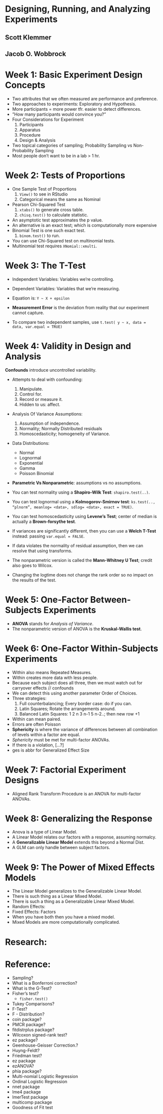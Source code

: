 # Designing, Running, and Analyzing Experiments
## Scott Klemmer
## Jacob O. Wobbrock

# Week 1: Basic Experiment Design Concepts
 - Two attributes that we often measured are performance and preference.
- Two approaches to experiments: Exploratory and Hypothesis.
- More participants = more power tfr. easier to detect differences.
- ”How many participants would convince you?”
-  Four Considerations for Experiment
    1. Participants
    2. Apparatus
    3. Procedure
    4. Design & Analysis
- Two topical categories of sampling; Probability Sampling vs Non-Probability Sampling
- Most people don’t want to be in a lab > 1 hr.

# Week 2: Tests of Proportions
- One Sample Test of Proportions
    1. `View()` to see in RStudio
    2. Categorical means the same as Nominal
- Pearson Chi-Squared Test
    1. `xtabs()` to generate cross table.
    2. `chisq.test()` to calculate statistic.
- An asymptotic test approximates the p value.
- An alternative is an exact test; which is computationally more expensive
- Binomial Test is one such exact test.
    1. `binom.test()` to run.
- You can use Chi-Squared test on multinomial tests.
 - Multinomial test requires `XNomial::xmulti`.


# Week 3: The T-Test
- Independent Variables: Variables we’re controlling.
- Dependent Variables: Variables that we’re measuring.

- Equation is: `Y ~ X + epsilon`
- **Measurement Error** is the deviation from reality that our experiment cannot capture.
- To compare two independent samples, use `t.test( y ~ x, data = data, var.equal = TRUE)`


# Week 4: Validity in Design and Analysis
**Confounds** introduce uncontrolled variability.
- Attempts to deal with confounding:
    1. Manipulate.
    2. Control for.
    3. Record or measure it.
    4. Hidden to us: affect.

- Analysis Of Variance Assumptions:
    1. Assumption of independence.
    2. Normality; Normally Distributed residuals
    3. Homoscedasticity; homogeneity of Variance.
- Data Distributions:
    * Normal
    * Lognormal
    * Exponential
    * Gamma
    * Poisson Binomial
- __Parametric Vs Nonparametric__: assumptions vs no assumptions.
- You can test normality using a **Shapiro-Wilk Test**: `shapiro.test(..)`.
- You can test lognormal using a **Kolmogorov-Smirnov test**: `ks.test(.., “plnorm”, meanlog= <data>, sdlog= <data>, exact = TRUE)`.
- You can test homoscedasticity using **Levene’s Test**; center of median is actually a **Brown-forsythe test**.
- If variances are significantly different, then you can use a **Welch T-Test** instead: passing `var.equal = FALSE`.
- If data violates the normality of residual assumption, then we can resolve that using transforms.
- The nonparametric version is called the **Mann-Whitney U Test**; credit also goes to Wilcox.
- Changing the logtime does not change the rank order so no impact on the results of the test.


# Week 5: One-Factor Between-Subjects Experiments
- **ANOVA** stands for *Analysis of Variance*.
- The nonparametric version of ANOVA is the **Kruskal-Wallis test**.

# Week 6: One-Factor Within-Subjects Experiments
- Within also means Repeated Measures.
- Within creates more data with less people.
- Because each subject does all three, then we must watch out for carryover effects // confounds
- We can detect this using another parameter Order of Choices.
- Three strategies:
    1. Full counterbalancing; Every border case: do if you can.
    2. Latin Squares; Rotate the arrangements around.
    3. Balanced Latin Squares: 1 2 n 3 n-1 5 n-2..; then new row +1
- Within can mean paired.
- Errors are often Poisson
- **Sphericity** is where the variance of differences between all combination of levels within a factor are equal.
- *Sphericity* must be met for multi-factor ANOVAs.
- If there is a violation, [...?]
- ges is abbr for Generalized Effect Size


# Week 7: Factorial Experiment Designs
- Aligned Rank Transform Procedure is an ANOVA for multi-factor ANOVAs.


# Week 8: Generalizing the Response
- Anova is a type of Linear Model.
- A Linear Model relates our factors with a response, assuming normalcy.
- A **Generalizable Linear Model** extends this beyond a Normal Dist.
- A GLM can only handle between subject factors.

# Week 9: The Power of Mixed Effects Models
- The Linear Model generalizes to the Generalizable Linear Model.
- There is such thing as a Linear Mixed Model.
- There is such a thing as a Generalizable Linear Mixed Model.
- Random Effects:
- Fixed Effects: Factors
- When you have both then you have a mixed model.
- Mixed Models are more computationally complicated.


# Research:

# Reference:
- Sampling?
- What is a Bonferroni correction?
- What is the G-Test?
- Fisher’s test?
  * `fisher.test()`
- Tukey Comparisons?
- F-Test?
- F - Distribution?
- coin package?
- PMCR package?
- fitdistrplus package?
- Wilcoxon signed-rank test?
- ez package?
- Geenhouse-Geisser Correction.?
- Huyng-Feldt?
- Friedman test?
- ez package
- ezANOVA?
- phia package?
- Multi-nomial Logistic Regression
- Ordinal Logistic Regression
- nnet package
- lme4 package
- lmerTest package
- multicomp package
- Goodness of Fit test
